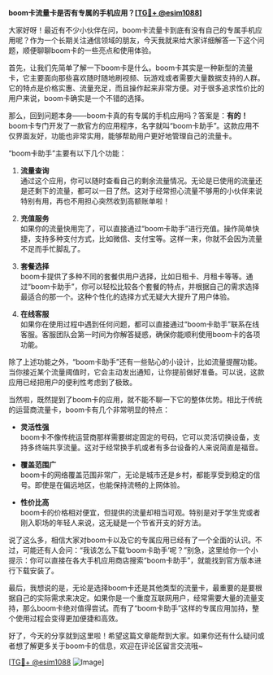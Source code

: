 **boom卡流量卡是否有专属的手机应用？[[TG💪+ @esim1088](https://t.me/s/esim1088)]**

大家好呀！最近有不少小伙伴在问，boom卡流量卡到底有没有自己的专属手机应用呢？作为一个长期关注通信领域的朋友，今天我就来给大家详细解答一下这个问题，顺便聊聊boom卡的一些亮点和使用体验。

首先，让我们先简单了解一下boom卡是什么。boom卡其实是一种新型的流量卡，它主要面向那些喜欢随时随地刷视频、玩游戏或者需要大量数据支持的人群。它的特点是价格实惠、流量充足，而且操作起来非常方便。对于很多追求性价比的用户来说，boom卡确实是一个不错的选择。

那么，回到问题本身——boom卡真的有专属的手机应用吗？答案是：**有的！** boom卡专门开发了一款官方的应用程序，名字就叫“boom卡助手”。这款应用不仅界面友好，功能也非常实用，能够帮助用户更好地管理自己的流量卡。

“boom卡助手”主要有以下几个功能：

1. **流量查询**  
   通过这个应用，你可以随时查看自己的剩余流量情况。无论是已使用的流量还是还剩下的流量，都可以一目了然。这对于经常担心流量不够用的小伙伴来说特别有用，再也不用担心突然收到高额账单啦！

2. **充值服务**  
   如果你的流量快用完了，可以直接通过“boom卡助手”进行充值。操作简单快捷，支持多种支付方式，比如微信、支付宝等。这样一来，你就不会因为流量不足而手忙脚乱了。

3. **套餐选择**  
   boom卡提供了多种不同的套餐供用户选择，比如日租卡、月租卡等等。通过“boom卡助手”，你可以轻松比较各个套餐的特点，并根据自己的需求选择最适合的那一个。这种个性化的选择方式无疑大大提升了用户体验。

4. **在线客服**  
   如果你在使用过程中遇到任何问题，都可以直接通过“boom卡助手”联系在线客服。客服团队会第一时间为你解答疑惑，确保你能顺利使用boom卡的各项功能。

除了上述功能之外，“boom卡助手”还有一些贴心的小设计，比如流量提醒功能。当你接近某个流量阈值时，它会主动发出通知，让你提前做好准备。可以说，这款应用已经把用户的便利性考虑到了极致。

当然啦，既然提到了boom卡的应用，就不能不聊一下它的整体优势。相比于传统的运营商流量卡，boom卡有几个非常明显的特点：

- **灵活性强**  
  boom卡不像传统运营商那样需要绑定固定的号码，它可以灵活切换设备，支持多终端共享流量。这对于经常换手机或者有多台设备的人来说简直是福音。

- **覆盖范围广**  
  boom卡的网络覆盖范围非常广，无论是城市还是乡村，都能享受到稳定的信号。即使是在偏远地区，也能保持流畅的上网体验。

- **性价比高**  
  boom卡的价格相对便宜，但提供的流量却相当可观。特别是对于学生党或者刚入职场的年轻人来说，这无疑是一个节省开支的好方法。

说了这么多，相信大家对boom卡以及它的专属应用已经有了一个全面的认识。不过，可能还有人会问：“我该怎么下载‘boom卡助手’呢？”别急，这里给你一个小提示：你可以直接在各大手机应用商店搜索“boom卡助手”，就能找到官方版本进行下载安装了。

最后，我想说的是，无论是选择boom卡还是其他类型的流量卡，最重要的是要根据自己的实际需求来决定。如果你是一个重度互联网用户，经常需要大量的流量支持，那么boom卡绝对值得尝试。而有了“boom卡助手”这样的专属应用加持，整个使用过程会变得更加便捷和高效。

好了，今天的分享就到这里啦！希望这篇文章能帮到大家。如果你还有什么疑问或者想了解更多关于boom卡的信息，欢迎在评论区留言交流哦~ 

[[TG💪+ @esim1088](https://t.me/s/esim1088) ![Image](https://i.postimg.cc/4NQfJmqS/Snipaste-2025-05-13-00-14-12.png)]